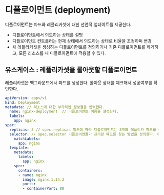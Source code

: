 # 디플로이먼트 (deployment)
디플로이먼트는 파드와 레플리카셋에 대한 선언적 업데이트를 제공한다.   
   
* 디플로이먼트에서 의도하는 상태를 설명
* 디플로이먼트 컨트롤러는 현재 상태에서 의도하는 상태로 비율을 조정하며 변경
* 새 레플리카셋을 생성하는 디플로이먼트를 정의하거나 기존 디플로이먼트를 제거하고, 모든 리소스를 새 디플로이먼트에 적용할 수 있다.

## 유스케이스 : 레플리카셋을 롤아웃할 디플로이먼트
레플리카셋은 백그라운드에서 파드를 생성한다. 롤아웃 상태를 체크해서 성공여부를 확인한다.

```yaml
apiVersion: apps/v1
kind: Deployment
metadata: // 리소스에 대한 부가적인 정보들을 입력한다.
  name: nginx-deployment  // 디플로이먼트 이름을 설정한다.
  labels:
    app: nginx
spec:
  replicas: 3 // spec.replicas 필드에 따라 디플로이먼트는 3개의 레플리카 파드를 생성한다.
  selector: // spec.selector 디플로이먼틀가 관리할 파드를 찾는 방법을 정의한다. 여기선 파드 템플릿에 정의된 app: nginx 를 선택한다.
    matchLabels:
      app: nginx
  template:
    metadata:
      labels:
        app: nginx
    spec:
      containers:
      - name: nginx
        image: nginx:1.14.2
        ports:
        - containerPort: 80

```
